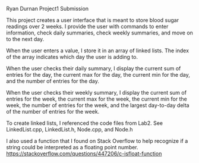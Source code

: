 Ryan Durnan Project1 Submission

This project creates a user interface that is meant to store blood sugar readings over 2 weeks.
I provide the user with commands to enter information, check daily summaries, check weekly 
summaries, and move on to the next day. 

When the user enters a value, I store it in an array of linked lists. The index of the array 
indicates which day the user is adding to. 

When the user checks their daily summary, I display the current sum of entries for the day, 
the current max for the day, the current min for the day, and the number of entries for the day. 

When the user checks their weekly summary, I display the current sum of entries for the week, the 
current max for the week, the current min for the week, the number of entries for the week, and 
the largest day-to-day delta of the number of entries for the week.

To create linked lists, I referenced the code files from Lab2. See LinkedList.cpp, LinkedList.h, 
Node.cpp, and Node.h

I also used a function that I found on Stack Overflow to help recognize if a string could be 
interpreted as a floating point number.
https://stackoverflow.com/questions/447206/c-isfloat-function
